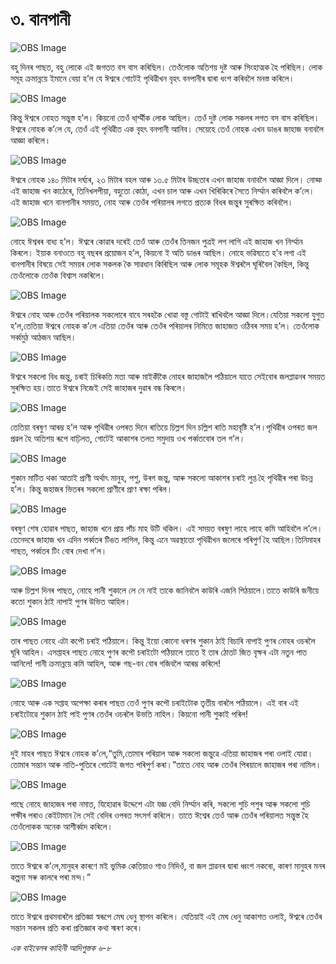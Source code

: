 # ৩. বানপানী

![OBS Image](https://cdn.door43.org/obs/jpg/360px/obs-en-03-01.jpg)

বহু দিনৰ পাছত, বহু লোকে এই জগতত বস বাস কৰিছিল। তেওঁলোক অতিশয় দুষ্ট আৰু সিংহাত্মক হৈ পৰিছিল। লোক সমূহ ক্ৰমান্নয়ে ইমানে বেয়া হ’ল যে ঈশ্বৰে গোটেই পৃথিৱীখন বৃহৎ বনপানীৰ দ্বাৰা ধংশ কৰিবলৈ মনস্ত কৰিলে। 

![OBS Image](https://cdn.door43.org/obs/jpg/360px/obs-en-03-02.jpg)

কিন্তু ঈশ্বৰে নোহত সন্তুস্ত হ’ল। কিয়নো তেওঁ ধা্ৰ্ম্মীক লোক আছিল। তেওঁ দুষ্ট লোক সকলৰ লগত বস বাস কৰিছিল। ঈশ্বৰে নোহক ক’লে যে, তেওঁ এই পৃথিৱীত এক বৃহৎ বনপানী আনিব। সেয়েহে তেওঁ নোহক এখন ডাঙৰ জাহাজ বনাবলৈ আজ্ঞা কৰিলে। 

![OBS Image](https://cdn.door43.org/obs/jpg/360px/obs-en-03-03.jpg)

ঈশ্বৰে নোহক ১৪০ মিটাৰ দৰ্ঘ্যৰ, ২৩ মিটাৰ বহল আৰু ১৩.৫ মিটাৰ উচ্ছতাৰ এখন জাহাজ বনাবলৈ আজ্ঞা দিলে। নোহ্ক এই জাহাজ খন কাঠেৰে, তিনিখলপীয়া, বহুতো কোঠা, এখন চাল আৰু এখন খিৰিকিৰে সৈতে নিৰ্ম্মান কৰিবলৈ ক’লে। এই জাহাজ খনে বানপানীৰ সময়ত, নোহ আৰু তেওঁৰ পৰিয়ালৰ লগতে প্ৰত্যক বিধৰ জন্তুৰ সুৰক্ষিত কৰিবলৈ।  

![OBS Image](https://cdn.door43.org/obs/jpg/360px/obs-en-03-04.jpg)

নোহে ঈশ্বৰৰ বাধ্য হ’ল। ঈশ্বৰে কোৱাৰ দৰেই তেওঁ আৰু তেওঁৰ তিনজন পুত্ৰই লগ লাগি এই জাহাজ খন নিৰ্ম্মান কিৰলে। ইয়াক বনাওতে বহু বছৰৰ প্ৰয়োজন হ’ল, কিয়নো ই অতি ডাঙৰ আছিল। নোহে ভৱিষ্যতে হ’ব লগা এই বানপানীৰ  বিষয়ে সেই সময়ৰ লোক সকলক কৈ সাৱধান কিৰিছিল আৰু লোক সমূহক ঈশ্বৰলৈ ঘূৰিবৈল কৈছিল, কিন্তু তেওঁলোকে তেওঁক বিশ্বাস নকৰিলে। 

![OBS Image](https://cdn.door43.org/obs/jpg/360px/obs-en-03-05.jpg)

ঈশ্বৰে নোহ আৰু তেওঁৰ পৰিয়ালক সকলোৰে বাবে সৰহকৈ খোৱা বস্তু গোটাই ৰাখিবলৈ আজ্ঞা দিলে।যেতিয়া সকলো যুগুত হ’ল,তেতিয়া ঈশ্বৰে নোহক ক’লে এতিয়া তেওঁৰ আৰু তেওঁৰ পৰিয়ালৰ নিমিত্তে জাহাজত ওঠিবৰ সময় হ’ল। তেওঁলোক সৰ্ব্বমুঠ আঠজন আছিল।   

![OBS Image](https://cdn.door43.org/obs/jpg/360px/obs-en-03-06.jpg)

ঈশ্বৰে সকলো বিধ জন্তু, চৰাই চিৰিকতি মতা আৰু মাইকীকৈ নোহৰ জাহাজলৈ পঠিয়ালে যাতে সেইবোৰ জলপ্লাৱনৰ সময়ত সুৰক্ষিত হয়।তাতে ঈশ্বৰে নিজেই সেই জাহাজৰ দুৱাৰ বন্ধ কিৰলে।       

![OBS Image](https://cdn.door43.org/obs/jpg/360px/obs-en-03-07.jpg)

তেতিয়া বৰষুণ আৰম্ভ হ’ল আৰু পৃথিৱীৰ ওপৰত দিনে ৰাতিয়ে চিল্লশ দিন চল্লিশ ৰাতি মহাবৃষ্টি হ’ল।পৃথিৱীৰ ওপৰত জল প্ৰৱল হৈ অতিশয় ৰূপে বাঢ়িলত, গোটেই আকাশৰ তলত সমুদায় ওখ পৰ্ব্বতবোৰ তল গ’ল।

![OBS Image](https://cdn.door43.org/obs/jpg/360px/obs-en-03-08.jpg)

শুকান মাটিত থকা আতাই প্ৰাণী অৰ্থাৎ মানুহ, পশু, উৰগ জন্তু, আৰু সকলো আকাশৰ চৰাই লুপ্ত হৈ পৃথিৱীৰ পৰা উচন্ন হ’ল। কিন্তু জহাজৰ ভিতৰৰ সকলো প্ৰাণীৰে প্ৰাণ ৰক্ষা পৰিল। 

![OBS Image](https://cdn.door43.org/obs/jpg/360px/obs-en-03-09.jpg)

বৰষুণ শেষ হোৱাৰ পাছত, জাহাজ খনে প্ৰায় পাঁচ মাহ উটি থকিল। এই সময়ত বৰষুণ লাহে লাহে কমি আহিবলৈ ল’লে।তেনেদৰে জাহাজ খন এদিন পৰ্ব্বতৰ টিঙত লাগিল, কিন্তু এনে অৱস্থাতো পৃথিৱীখন জলেৰে পৰিপুৰ্ণ হৈ আছিল।তিনিমাহৰ পাছত, পৰ্ব্বতৰ টিং বোৰ দেখা গ’ল।  

![OBS Image](https://cdn.door43.org/obs/jpg/360px/obs-en-03-10.jpg)

আৰু চিল্লশ দিনৰ পাছত, নোহে পানী শুকালে লে নে নাই তাকে জানিবলৈ  কাউৰি এজনি পিঠয়ালে।তাতে কাউৰি জনীয়ে কতো শুকান ঠাই নাপাই পুণৰ উভিত আহিল।  

![OBS Image](https://cdn.door43.org/obs/jpg/360px/obs-en-03-11.jpg)

তাৰ পাছত নোহে এটা কপৌ চৰাই পঠিয়ালে। কিন্তু ইয়ো কোনো ধৰণৰ শুকান ঠাই বিচাৰি নাপাই  পুণৰ নোহৰ ওচৰলৈ ঘূৰি আহিল। এসপ্তাহৰ পাছত নোহে পুণৰ কপৌ চৰাইটো পঠিয়ালে তাতে ই তাৰ ঠোতট জিত বৃক্ষৰ এটা নতুন পাত আনিলে! পানী ক্ৰমান্নয়ে কমি আহিল, আৰু গছ-বন বোৰ গজিবলৈ আৰম্ভ কৰিলে!  

![OBS Image](https://cdn.door43.org/obs/jpg/360px/obs-en-03-12.jpg)

নোহে আৰু এক সপ্তাহ অপেক্ষা কৰাৰ পাছত তেওঁ পুণৰ কপৌ চৰাইটোক তৃতীয় বাৰলৈ পঠিয়ালে। এই বাৰ এই চৰাইটোৱে শুকান ঠাই পাই পুণৰ তেওঁৰ ওচৰলৈ উভতি নাহিল। কিয়নো পানী শুকাই পৰিল!

![OBS Image](https://cdn.door43.org/obs/jpg/360px/obs-en-03-13.jpg)

দুই মাহৰ পাছত ঈশ্বৰে নোহক ক’লে,“তুমি,তোমাৰ পৰিয়াল আৰু সকলো জন্তুৱে এতিয়া জাহাজৰ পৰা ওলাই যোৱা।তোমাৰ সন্তান আৰু নাতি-পুতিৰে গোটেই জগত পৰিপুৰ্ণ কৰা।”তাতে নোহ আৰু তেওঁৰ পিৰয়ালে জাহাজৰ পৰা নামিল। 

![OBS Image](https://cdn.door43.org/obs/jpg/360px/obs-en-03-14.jpg)

পাছে নোহে জাহাজৰ পৰা নমাত, যিহোৱাৰ উদ্দেশে এটা যজ্ঞ বেদি নিৰ্ম্মান কৰি, সকলো শুচি পশুৰ আৰু সকলো শুচি পক্ষীৰ পৰাও কেইটামান লৈ সেই বেদিৰ ওপৰত সৎসৰ্গ কৰিলে। তাতে ঈশ্বেৰ তেওঁ আৰু তেওঁৰ পৰিয়ালত সন্তুস্ত হৈ তেওঁলোকক অনেক আশীৰ্ব্বাদ কৰিলে।

![OBS Image](https://cdn.door43.org/obs/jpg/360px/obs-en-03-15.jpg)

তাতে ঈশ্বৰে ক’লে,মানুহৰ কাৰণে মই ভুমিক কেতিয়াও শাও নিদিওঁ, বা জল প্লাৱনৰ দ্বাৰা ধ্বংশ নকৰো, কাৰণ মানুহৰ মনৰ কল্পনা সৰু কালৰে পৰা মন্দ।” 

![OBS Image](https://cdn.door43.org/obs/jpg/360px/obs-en-03-16.jpg)

তাতে ঈশ্বৰে প্ৰথমবাৰলৈ প্ৰতিজ্ঞা স্বৰূপে মেঘ ধেনু স্থাপন কৰিলে। যেতিয়াই এই মেঘ ধেনু আকাশত ওলাই, ঈশ্বৰে তেওঁৰ সন্তান সকলৰ প্ৰতি কৰা প্ৰতিজ্ঞাৰ কথা স্মৰণ কৰে।  

_এক বাইবেলৰ কাহিনী আদিপুস্তক ৬-৮_

